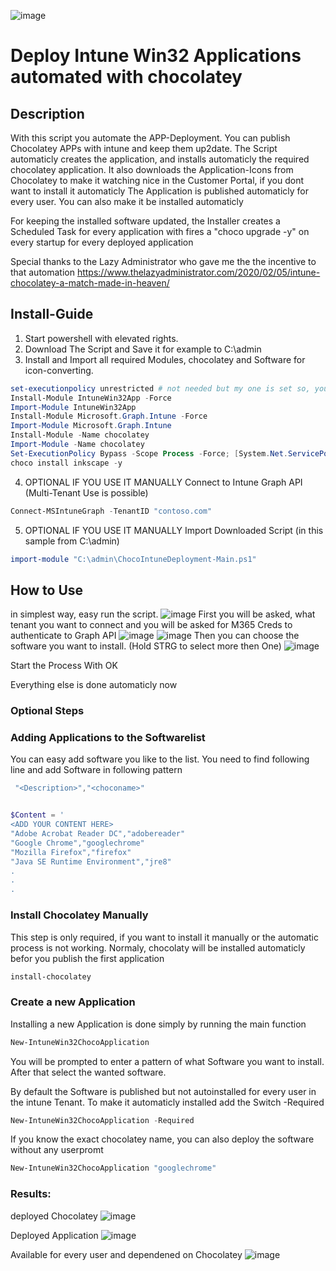 ![image](https://user-images.githubusercontent.com/9081611/163731912-44660347-56b9-4a20-a571-bd1139bc2636.png)

# Deploy Intune Win32 Applications automated with chocolatey
## Description
With this script you automate the APP-Deployment.
You can publish Chocolatey APPs with intune and keep them up2date.
The Script automaticly creates the application, and installs automaticly the required chocolatey application.
It also downloads the Application-Icons from Chocolatey to make it watching nice in the Customer Portal, if you dont want to install it automaticly
The Application is published automaticly for every user.
You can also make it be installed automaticly

For keeping the installed software updated, the Installer creates a Scheduled Task for every application with fires a "choco upgrade <application> -y" on every startup for every deployed application
  
Special thanks to the Lazy Administrator who gave me the the incentive to that automation 
https://www.thelazyadministrator.com/2020/02/05/intune-chocolatey-a-match-made-in-heaven/

## Install-Guide
1. Start powershell with elevated rights.
2. Download The Script and Save it for example to C:\admin
3. Install and Import all required Modules, chocolatey and Software for icon-converting.
```powershell
set-executionpolicy unrestricted # not needed but my one is set so, you can try it with other policies
Install-Module IntuneWin32App -Force
Import-Module IntuneWin32App
Install-Module Microsoft.Graph.Intune -Force
Import-Module Microsoft.Graph.Intune
Install-Module -Name chocolatey
Import-Module -Name chocolatey
Set-ExecutionPolicy Bypass -Scope Process -Force; [System.Net.ServicePointManager]::SecurityProtocol = [System.Net.ServicePointManager]::SecurityProtocol -bor 3072; iex ((New-Object System.Net.WebClient).DownloadString('https://community.chocolatey.org/install.ps1'))
choco install inkscape -y
```
4. OPTIONAL IF YOU USE IT MANUALLY Connect to Intune Graph API (Multi-Tenant Use is possible) 
```powershell
Connect-MSIntuneGraph -TenantID "contoso.com"
```
5. OPTIONAL IF YOU USE IT MANUALLY Import Downloaded Script (in this sample from C:\admin)
```powershell
import-module "C:\admin\ChocoIntuneDeployment-Main.ps1"
```
## How to Use
in simplest way, easy run the script.
![image](https://user-images.githubusercontent.com/9081611/163731600-cefafdb1-e591-44b0-a4eb-9fe62c81d2a6.png)
First you will be asked, what tenant you want to connect and you will be asked for M365 Creds to authenticate to Graph API
![image](https://user-images.githubusercontent.com/9081611/163731608-f09cf7cb-416c-4412-b620-c78dec9004fc.png)
![image](https://user-images.githubusercontent.com/9081611/163731629-6c3de3af-0823-401c-8d96-73ab49d9a27b.png)
Then you can choose the software you want to install. (Hold STRG to select more then One)
![image](https://user-images.githubusercontent.com/9081611/163731645-e088c563-abf9-45d0-b8c6-aa3e291e0ee9.png)

Start the Process With OK
  
Everything else is done automaticly now
  
### Optional Steps
### Adding Applications to the Softwarelist
You can easy add software you like to the list.
You need to find following line and add Software in following pattern
```powershell
 "<Description>","<choconame>"
```
```powershell

$Content = '
<ADD YOUR CONTENT HERE>
"Adobe Acrobat Reader DC","adobereader"
"Google Chrome","googlechrome"
"Mozilla Firefox","firefox"
"Java SE Runtime Environment","jre8"
.
.
.
```

### Install Chocolatey Manually
This step is only required, if you want to install it manually or the automatic process is not working.
Normaly, chocolaty will be installed automaticly befor you publish the first application
```powershell
install-chocolatey
```
### Create a new Application
Installing a new Application is done simply by running the main function
```powershell
New-IntuneWin32ChocoApplication
```
You will be prompted to enter a pattern of what Software you want to install.
After that select the wanted software.

By default the Software is published but not autoinstalled for every user in the intune Tenant.
To make it automaticly installed add the Switch -Required
```powershell
New-IntuneWin32ChocoApplication -Required
```

If you know the exact chocolatey name, you can also deploy the software without any userpromt
```powershell
New-IntuneWin32ChocoApplication "googlechrome"
```
### Results:
deployed Chocolatey
![image](https://user-images.githubusercontent.com/9081611/163720203-5c0b8f83-0d2e-4d01-bf5c-6fa84572fc2a.png)

Deployed Application
![image](https://user-images.githubusercontent.com/9081611/163720228-fed60e20-b2bb-420c-b7b5-b23a86649af6.png)

Available for every user and dependened on Chocolatey
![image](https://user-images.githubusercontent.com/9081611/163720260-b979c1bd-ca30-4d2e-8860-d4b6424f880d.png)
